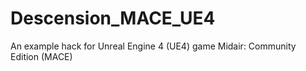 # Descension_MACE_UE4
 An example hack for Unreal Engine 4 (UE4) game Midair: Community Edition (MACE)
